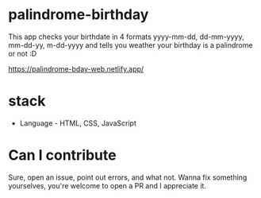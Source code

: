 # palindrome-birthday
This app checks your birthdate in 4 formats yyyy-mm-dd, dd-mm-yyyy, mm-dd-yy, m-dd-yyyy and tells you weather your birthday is a palindrome or not :D

https://palindrome-bday-web.netlify.app/

# stack

- Language - HTML, CSS, JavaScript

# Can I contribute

Sure, open an issue, point out errors, and what not. Wanna fix something yourselves, you're welcome to open a PR and I appreciate it.
